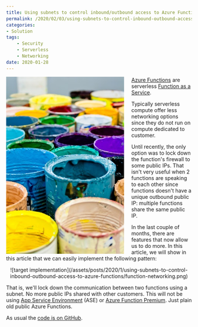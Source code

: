 ```yaml
---
title: Using subnets to control inbound/outbound access to Azure Functions
permalink: /2020/02/03/using-subnets-to-control-inbound-outbound-access-to-azure-functions
categories:
- Solution
tags:
    - Security
    - Serverless
    - Networking
date: 2020-01-28
---
```

<img style="float:left;padding-right:20px;" title="From pexels.com" src="/assets/posts/2020/1/using-subnets-to-control-inbound-outbound-access-to-azure-functions/buckets.jpg" />

[Azure Functions](https://docs.microsoft.com/en-us/azure/azure-functions/functions-overview) are serverless [Function as a Service](https://en.wikipedia.org/wiki/Function_as_a_service).

Typically serverless compute offer less networking options since they do not run on compute dedicated to customer.

Until recently, the only option was to lock down the function's firewall to some public IPs.  That isn't very useful when 2 functions are speaking to each other since functions doesn't have a unique outbound public IP:  multiple functions share the same public IP.

In the last couple of months, there are features that now allow us to do more.  In this article, we will show in this article that we can easily implement the following pattern:

<center>
![target implementation](/assets/posts/2020/1/using-subnets-to-control-inbound-outbound-access-to-azure-functions/function-networking.png)
</center>

That is, we'll lock down the communication between two functions using a subnet.  No more public IPs shared with other customers.  This will not be using [App Service Environment](https://docs.microsoft.com/en-us/azure/app-service/environment/intro) (ASE) or [Azure Function Premium](https://docs.microsoft.com/en-us/azure/azure-functions/functions-premium-plan).  Just plain old public Azure Functions.

As usual the [code is on GitHub](https://github.com/vplauzon/function/tree/master/lock-in-subnet).